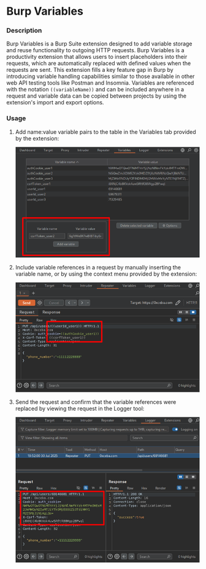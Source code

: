 # Burp Variables
### Description
Burp Variables is a Burp Suite extension designed to add variable storage and reuse functionality to outgoing HTTP requests. Burp Variables is a productivity extension that allows users to insert placeholders into their requests, which are automatically replaced with defined values when the requests are sent. This extension fills a key feature gap in Burp by introducing variable handling capabilities similar to those available in other web API testing tools like Postman and Insomnia. Variables are referenced with the notation `((variableName))` and can be included anywhere in a request and variable data can be copied between projects by using the extension's import and export options.

### Usage
1. Add name:value variable pairs to the table in the Variables tab provided by the extension:

   ![Adding a new variable pair to the Variables tab](burp_variables1.png)
2. Include variable references in a request by manually inserting the variable name, or by using the context menu provided by the extension:

   ![Repeater request with variable references](burp_variables2.png)
3. Send the request and confirm that the variable references were replaced by viewing the request in the Logger tool:

   ![Viewing request with replaced references in Logger tool](burp_variables3.png)